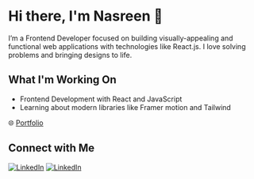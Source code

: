# Hi there, I'm Nasreen 👋

I’m a Frontend Developer focused on building visually-appealing and functional web applications with technologies like React.js. I love solving problems and bringing designs to life.

## What I'm Working On
- Frontend Development with React and JavaScript
- Learning about modern libraries like Framer motion and Tailwind

🌐 [Portfolio](https://nasreen.vercel.app/)

## Connect with Me

[![LinkedIn](https://img.shields.io/badge/LinkedIn-Connect-blue)](https://linkedin.com/in/nasreen429)
[![LinkedIn](https://img.shields.io/badge/Medium-Follow-black)](https://medium.com/@nasreenmalik429)


